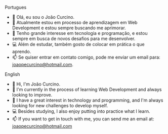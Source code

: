 Portugues

- 👋 Olá, eu sou o João Curcino.
- 🌱 Atualmente estou em processo de aprendizagem em Web Development e estou sempre buscando me aprimorar.
- 👀 Tenho grande interesse em tecnologia e programação, e estou sempre em busca de novos desafios para me desenvolver.
- 💻 Além de estudar, também gosto de colocar em prática o que aprendo.
- 📫 Se quiser entrar em contato comigo, pode me enviar um email para: joaopecurcino@hotmail.com.


English

- 👋 Hi, I'm João Curcino.
- 🌱 I'm currently in the process of learning Web Development and always looking to improve.
- 👀 I have a great interest in technology and programming, and I'm always looking for new challenges to develop myself.
- 💻 Besides studying, I also enjoy putting into practice what I learn.
- 📫 If you want to get in touch with me, you can send me an email at: joaopecurcino@hotmail.com
